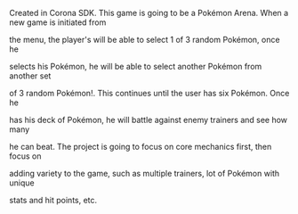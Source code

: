 Created in Corona SDK. This game is going to be a Pokémon Arena. When a new game is initiated from

the menu, the player's will be able to select 1 of 3 random Pokémon, once he

selects his Pokémon, he will be able to select another Pokémon from another set

of 3 random Pokémon!. This continues until the user has six Pokémon. Once he

has his deck of Pokémon, he will battle against enemy trainers and see how many

he can beat. The project is going to focus on core mechanics first, then focus on

adding variety to the game, such as multiple trainers, lot of Pokémon with unique

stats and hit points, etc.
